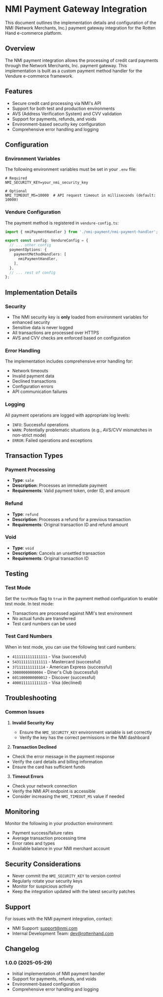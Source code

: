 # NMI Payment Gateway Integration

This document outlines the implementation details and configuration of the NMI (Network Merchants, Inc.) payment gateway integration for the Rotten Hand e-commerce platform.

## Overview

The NMI payment integration allows the processing of credit card payments through the Network Merchants, Inc. payment gateway. This implementation is built as a custom payment method handler for the Vendure e-commerce framework.

## Features

- Secure credit card processing via NMI's API
- Support for both test and production environments
- AVS (Address Verification System) and CVV validation
- Support for payments, refunds, and voids
- Environment-based security key configuration
- Comprehensive error handling and logging

## Configuration

### Environment Variables

The following environment variables must be set in your `.env` file:

```env
# Required
NMI_SECURITY_KEY=your_nmi_security_key

# Optional
NMI_TIMEOUT_MS=10000  # API request timeout in milliseconds (default: 10000)
```

### Vendure Configuration

The payment method is registered in `vendure-config.ts`:

```typescript
import { nmiPaymentHandler } from './nmi-payment/nmi-payment-handler';

export const config: VendureConfig = {
  // ... other config
  paymentOptions: {
    paymentMethodHandlers: [
      nmiPaymentHandler,
    ],
  },
  // ... rest of config
};
```

## Implementation Details

### Security

- The NMI security key is **only** loaded from environment variables for enhanced security
- Sensitive data is never logged
- All transactions are processed over HTTPS
- AVS and CVV checks are enforced based on configuration

### Error Handling

The implementation includes comprehensive error handling for:
- Network timeouts
- Invalid payment data
- Declined transactions
- Configuration errors
- API communication failures

### Logging

All payment operations are logged with appropriate log levels:
- `INFO`: Successful operations
- `WARN`: Potentially problematic situations (e.g., AVS/CVV mismatches in non-strict mode)
- `ERROR`: Failed operations and exceptions

## Transaction Types

### Payment Processing
- **Type**: `sale`
- **Description**: Processes an immediate payment
- **Requirements**: Valid payment token, order ID, and amount

### Refund
- **Type**: `refund`
- **Description**: Processes a refund for a previous transaction
- **Requirements**: Original transaction ID and refund amount

### Void
- **Type**: `void`
- **Description**: Cancels an unsettled transaction
- **Requirements**: Original transaction ID

## Testing

### Test Mode
Set the `testMode` flag to `true` in the payment method configuration to enable test mode. In test mode:
- Transactions are processed against NMI's test environment
- No actual funds are transferred
- Test card numbers can be used

### Test Card Numbers
When in test mode, you can use the following test card numbers:
- `4111111111111111` - Visa (successful)
- `5431111111111111` - Mastercard (successful)
- `371111111111114` - American Express (successful)
- `30000000000004` - Diner's Club (successful)
- `6011000000000012` - Discover (successful)
- `4000111111111115` - Visa (declined)

## Troubleshooting

### Common Issues

1. **Invalid Security Key**
   - Ensure the `NMI_SECURITY_KEY` environment variable is set correctly
   - Verify the key has the correct permissions in the NMI dashboard

2. **Transaction Declined**
- Check the error message in the payment response
- Verify the card details and billing information
- Ensure the card has sufficient funds

3. **Timeout Errors**
- Check your network connection
- Verify the NMI API endpoint is accessible
- Consider increasing the `NMI_TIMEOUT_MS` value if needed

## Monitoring

Monitor the following in your production environment:
- Payment success/failure rates
- Average transaction processing time
- Error rates and types
- Available balance in your NMI merchant account

## Security Considerations

- Never commit the `NMI_SECURITY_KEY` to version control
- Regularly rotate your security keys
- Monitor for suspicious activity
- Keep the integration updated with the latest security patches

## Support

For issues with the NMI payment integration, contact:
- NMI Support: [support@nmi.com](mailto:support@nmi.com)
- Internal Development Team: [dev@rottenhand.com](mailto:dev@rottenhand.com)

## Changelog

### 1.0.0 (2025-05-29)
- Initial implementation of NMI payment handler
- Support for payments, refunds, and voids
- Environment-based configuration
- Comprehensive error handling and logging
